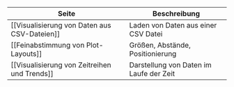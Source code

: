 | Seite | Beschreibung |
| ----------- | ----------- |
| [[Visualisierung von Daten aus CSV-Dateien]] | Laden von Daten aus einer CSV Datei |
| [[Feinabstimmung von Plot-Layouts]] | Größen, Abstände, Positionierung |
| [[Visualisierung von Zeitreihen und Trends]] | Darstellung von Daten im Laufe der Zeit |